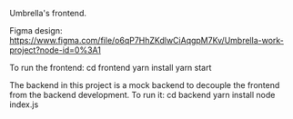 Umbrella's frontend.

Figma design:
https://www.figma.com/file/o6qP7HhZKdlwCiAqgpM7Kv/Umbrella-work-project?node-id=0%3A1

To run the frontend:
cd frontend
yarn install
yarn start

The backend in this project is a mock backend to decouple the frontend from the backend development.
To run it:
cd backend
yarn install
node index.js

